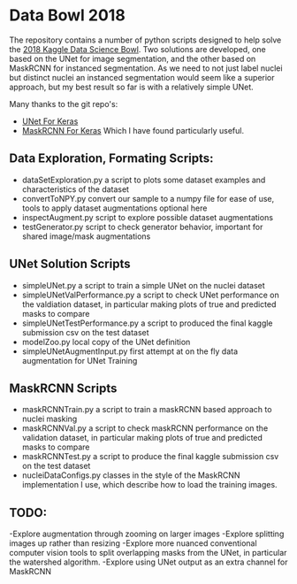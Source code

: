 # Data Bowl 2018
The repository contains a number of python scripts designed to help solve the [2018 Kaggle Data Science Bowl](https://www.kaggle.com/c/data-science-bowl-2018). Two solutions are developed, one based on the UNet for image segmentation, and the other based on MaskRCNN for instanced segmentation. As we need to not just label nuclei but distinct nuclei an instanced segmentation would seem like a superior approach, but my best result so far is with a relatively simple UNet.

Many thanks to the git repo's:
- [UNet For Keras](https://github.com/zizhaozhang/unet-tensorflow-keras)
- [MaskRCNN For Keras](https://github.com/matterport/Mask_RCNN)
Which I have found particularly useful.

## Data Exploration, Formating Scripts:
- dataSetExploration.py a script to plots some dataset examples and characteristics of the dataset
- convertToNPY.py convert our sample to a numpy file for ease of use, tools to apply dataset augmentations optional here
- inspectAugment.py script to explore possible dataset augmentations
- testGenerator.py script to check generator behavior, important for shared image/mask augmentations

## UNet Solution Scripts
- simpleUNet.py a script to train a simple UNet on the nuclei dataset
- simpleUNetValPerformance.py a script to check UNet performance on the valdiation dataset, in particular making plots of true and predicted masks to compare
- simpleUNetTestPerformance.py a script to produced the final kaggle submission csv on the test dataset
- modelZoo.py local copy of the UNet definition
- simpleUNetAugmentInput.py  first attempt at on the fly data augmentation for UNet Training

## MaskRCNN Scripts
- maskRCNNTrain.py a script to train a maskRCNN based approach to nuclei masking
- maskRCNNVal.py a script to check maskRCNN performance on the validation dataset, in particular making plots of true and predicted masks to compare
- maskRCNNTest.py a script to produce the final kaggle submission csv on the test dataset
- nucleiDataConfigs.py classes in the style of the MaskRCNN implementation I use, which describe how to load the training images.

## TODO:
-Explore augmentation through zooming on larger images
-Explore splitting images up rather than resizing
-Explore more nuanced conventional computer vision tools to split overlapping masks from the UNet, in particular the watershed algorithm.
-Explore using UNet output as an extra channel for MaskRCNN

